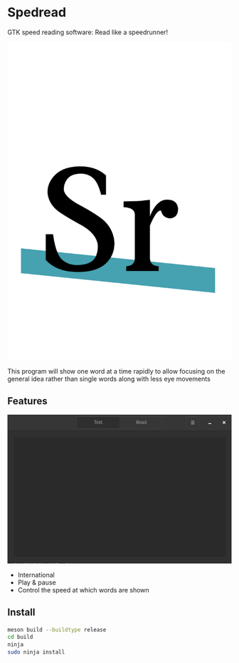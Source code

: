 # Spedread

GTK speed reading software: Read like a speedrunner!

![logo](./data/icons/n.darazaki.Spedread.svg)

This program will show one word at a time rapidly to allow focusing on the general idea rather than single words
along with less eye movements

## Features

![screenshot](./demo.gif)

- International
- Play & pause
- Control the speed at which words are shown

## Install

```sh
meson build --buildtype release
cd build
ninja
sudo ninja install
```
